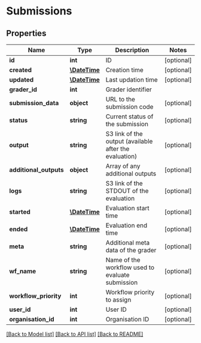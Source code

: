 # Submissions

## Properties
Name | Type | Description | Notes
------------ | ------------- | ------------- | -------------
**id** | **int** | ID | [optional] 
**created** | [**\DateTime**](\DateTime.md) | Creation time | [optional] 
**updated** | [**\DateTime**](\DateTime.md) | Last updation time | [optional] 
**grader_id** | **int** | Grader identifier | 
**submission_data** | **object** | URL to the submission code | [optional] 
**status** | **string** | Current status of the submission | [optional] 
**output** | **string** | S3 link of the output (available after the evaluation) | [optional] 
**additional_outputs** | **object** | Array of any additional outputs | [optional] 
**logs** | **string** | S3 link of the STDOUT of the evaluation | [optional] 
**started** | [**\DateTime**](\DateTime.md) | Evaluation start time | [optional] 
**ended** | [**\DateTime**](\DateTime.md) | Evaluation end time | [optional] 
**meta** | **string** | Additional meta data of the grader | [optional] 
**wf_name** | **string** | Name of the workflow used to evaluate submission | [optional] 
**workflow_priority** | **int** | Workflow priority to assign | [optional] 
**user_id** | **int** | User ID | [optional] 
**organisation_id** | **int** | Organisation ID | [optional] 

[[Back to Model list]](../README.md#documentation-for-models) [[Back to API list]](../README.md#documentation-for-api-endpoints) [[Back to README]](../README.md)



